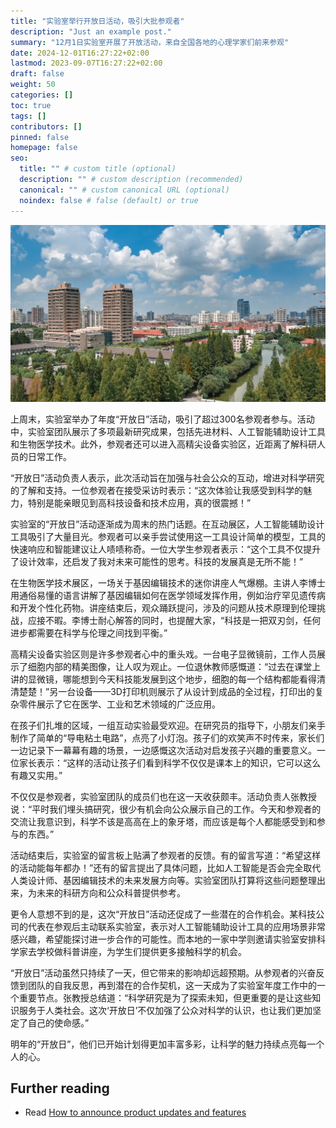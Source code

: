 ```yaml
---
title: "实验室举行开放日活动，吸引大批参观者"
description: "Just an example post."
summary: "12月1日实验室开展了开放活动，来自全国各地的心理学家们前来参观"
date: 2024-12-01T16:27:22+02:00
lastmod: 2023-09-07T16:27:22+02:00
draft: false
weight: 50
categories: []
toc: true
tags: []
contributors: []
pinned: false
homepage: false
seo:
  title: "" # custom title (optional)
  description: "" # custom description (recommended)
  canonical: "" # custom canonical URL (optional)
  noindex: false # false (default) or true
---
```

![0](0.jpg)

上周末，实验室举办了年度“开放日”活动，吸引了超过300名参观者参与。活动中，实验室团队展示了多项最新研究成果，包括先进材料、人工智能辅助设计工具和生物医学技术。此外，参观者还可以进入高精尖设备实验区，近距离了解科研人员的日常工作。

“开放日”活动负责人表示，此次活动旨在加强与社会公众的互动，增进对科学研究的了解和支持。一位参观者在接受采访时表示：“这次体验让我感受到科学的魅力，特别是能亲眼见到高科技设备和技术应用，真的很震撼！”


实验室的“开放日”活动逐渐成为周末的热门话题。在互动展区，人工智能辅助设计工具吸引了大量目光。参观者可以亲手尝试使用这一工具设计简单的模型，工具的快速响应和智能建议让人啧啧称奇。一位大学生参观者表示：“这个工具不仅提升了设计效率，还启发了我对未来可能性的思考。科技的发展真是无所不能！”

在生物医学技术展区，一场关于基因编辑技术的迷你讲座人气爆棚。主讲人李博士用通俗易懂的语言讲解了基因编辑如何在医学领域发挥作用，例如治疗罕见遗传病和开发个性化药物。讲座结束后，观众踊跃提问，涉及的问题从技术原理到伦理挑战，应接不暇。李博士耐心解答的同时，也提醒大家，“科技是一把双刃剑，任何进步都需要在科学与伦理之间找到平衡。”

高精尖设备实验区则是许多参观者心中的重头戏。一台电子显微镜前，工作人员展示了细胞内部的精美图像，让人叹为观止。一位退休教师感慨道：“过去在课堂上讲的显微镜，哪能想到今天科技能发展到这个地步，细胞的每一个结构都能看得清清楚楚！”另一台设备——3D打印机则展示了从设计到成品的全过程，打印出的复杂零件展示了它在医学、工业和艺术领域的广泛应用。

在孩子们扎堆的区域，一组互动实验最受欢迎。在研究员的指导下，小朋友们亲手制作了简单的“导电粘土电路”，点亮了小灯泡。孩子们的欢笑声不时传来，家长们一边记录下一幕幕有趣的场景，一边感慨这次活动对启发孩子兴趣的重要意义。一位家长表示：“这样的活动让孩子们看到科学不仅仅是课本上的知识，它可以这么有趣又实用。”

不仅仅是参观者，实验室团队的成员们也在这一天收获颇丰。活动负责人张教授说：“平时我们埋头搞研究，很少有机会向公众展示自己的工作。今天和参观者的交流让我意识到，科学不该是高高在上的象牙塔，而应该是每个人都能感受到和参与的东西。”

活动结束后，实验室的留言板上贴满了参观者的反馈。有的留言写道：“希望这样的活动能每年都办！”还有的留言提出了具体问题，比如人工智能是否会完全取代人类设计师、基因编辑技术的未来发展方向等。实验室团队打算将这些问题整理出来，为未来的科研方向和公众科普提供参考。

更令人意想不到的是，这次“开放日”活动还促成了一些潜在的合作机会。某科技公司的代表在参观后主动联系实验室，表示对人工智能辅助设计工具的应用场景非常感兴趣，希望能探讨进一步合作的可能性。而本地的一家中学则邀请实验室安排科学家去学校做科普讲座，为学生们提供更多接触科学的机会。

“开放日”活动虽然只持续了一天，但它带来的影响却远超预期。从参观者的兴奋反馈到团队的自我反思，再到潜在的合作契机，这一天成为了实验室年度工作中的一个重要节点。张教授总结道：“科学研究是为了探索未知，但更重要的是让这些知识服务于人类社会。这次‘开放日’不仅加强了公众对科学的认识，也让我们更加坚定了自己的使命感。”

明年的“开放日”，他们已开始计划得更加丰富多彩，让科学的魅力持续点亮每一个人的心。


## Further reading

- Read [How to announce product updates and features](https://canny.io/blog/announce-product-updates-features/)
